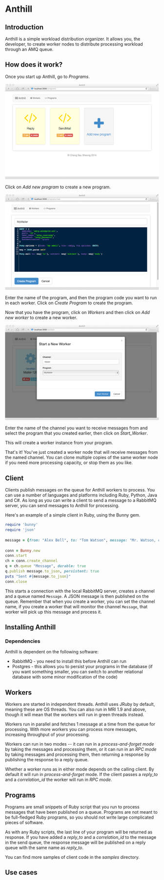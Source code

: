 # Anthill

## Introduction

Anthill is a simple workload distribution organizer. It allows you, the developer, to create worker nodes to distribute processing workload through an AMQ queue.

## How does it work?

Once you start up Anthill, go to _Programs_. 

![Programs view](/readme_images/programs.png "Programs view")

Click on _Add new program_ to create a new program.

![Add program view](/readme_images/add_program.png "Programs view")

Enter the name of the program, and then the program code you want to run in each worker. Click on _Create Program_ to create the program.

Now that you have the program, click on _Workers_ and then click on _Add new worker_ to create a new worker.

![Add worker view](/readme_images/add_worker.png "Add worker view") 

Enter the name of the channel you want to receive messages from and select the program that you created earlier, then click on *Start_Worker*. 

This will create a worker instance from your program.

That's it! You've just created a worker node that will receive messages from the named channel. You can clone multiple copies of the same worker node if you need more processing capacity, or stop them as you like.

## Client

Clients publish messages on the queue for Anthill workers to process. You can use a number of languages and platforms including Ruby, Python, Java and C#. As long as you can write a client to send a message to a RabbitMQ server, you can send messages to Anthill for processing.

Here's an example of a simple client in Ruby, using the Bunny gem.

```ruby
require 'bunny'
require 'json'

message = {from: "Alex Bell", to: "Tom Watson", message: "Mr. Watson, come here, I want to see you."}

conn = Bunny.new
conn.start
ch = conn.create_channel
q = ch.queue "Message", durable: true
q.publish message.to_json, persistent: true
puts "Sent #{message.to_json}"
conn.close
```

This starts a connection with the local RabbitMQ server, creates a channel and a queue named `Message`. A JSON message is then published on the queue. Remember that when you create a worker, you can set the channel name, if you create a worker that will monitor the channel `Message`, that worker will pick up this message and process it.


## Installing Anthill

### Dependencies

Anthill is dependent on the following software:

* RabbitMQ - you need to install this before Anthill can run
* Postgres - this allows you to persist your programs in the database (if you want something smaller, you can switch to another relational database with some minor modification of the code)


## Workers

Workers are started in independent threads. Anthill uses JRuby by default, meaning these are OS threads. You can also run in MRI 1.9 and above, though it will mean that the workers will run in green threads instead.

Workers run in parallel and fetches 1 message at a time from the queue for processing. With more workers you can process more messages, increasing throughput of your processing. 

Workers can run in two modes -- it can run in a _process-and-forget mode_ by taking the messages and processing them, or it can run in an _RPC mode_ by taking messages and processing them, then returning a response by publishing the response to a reply queue.

Whether a worker runs as in either mode depends on the calling client. By default it will run in _process-and-forget_ mode. If the client passes a *reply_to* and a *correlation_id* the worker will run in *RPC mode*.

## Programs

Programs are small snippets of Ruby script that you run to process messages that have been published on a queue. Programs are not meant to be full-fledged Ruby programs, so you should not write large complicated pieces of software.

As with any Ruby scripts, the last line of your program will be returned as response. If you have added a *reply_to* and a *correlation_id* to the message in the send queue, the response message will be published on a reply queue with the same name as *reply_to*.

You can find more samples of client code in the _samples_ directory.




## Use cases


